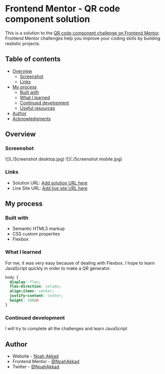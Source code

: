 # Frontend Mentor - QR code component solution

This is a solution to the [QR code component challenge on Frontend Mentor](https://www.frontendmentor.io/challenges/qr-code-component-iux_sIO_H). Frontend Mentor challenges help you improve your coding skills by building realistic projects. 

## Table of contents

- [Overview](#overview)
  - [Screenshot](#screenshot)
  - [Links](#links)
- [My process](#my-process)
  - [Built with](#built-with)
  - [What I learned](#what-i-learned)
  - [Continued development](#continued-development)
  - [Useful resources](#useful-resources)
- [Author](#author)
- [Acknowledgments](#acknowledgments)

## Overview

### Screenshot

![](./Screenshot desktop.jpg)
![](./Screenshot mobile.jpg)

### Links

- Solution URL: [Add solution URL here](https://github.com/NoahAkkad/qr-code-component-main)
- Live Site URL: [Add live site URL here](https://noahakkad.github.io/qr-code-component-main)

## My process

### Built with

- Semantic HTML5 markup
- CSS custom properties
- Flexbox


### What I learned

For me, it was very easy because of dealing with Flexbox. I hope to learn JavaScript quickly in order to make a QR generator.


```css
body {
  display: flex;
  flex-direction: column;
  align-items: center;
  justify-content: center;
  height: 100vh
}
```

### Continued development

I will try to complete all the challenges and learn JavaScript


## Author

- Website - [Noah Akkad](https://github.com/NoahAkkad)
- Frontend Mentor - [@NoahAkkad](https://www.frontendmentor.io/profile/NoahAkkad)
- Twitter - [@NoahAkkad](https://twitter.com/NoahAkkad)

